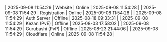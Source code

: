 | 2025-09-08 11:54:29 | Website | Online | 2025-09-08 11:54:28 |
| 2025-09-08 11:54:29 | Registration | Online | 2025-09-08 11:54:28 |
| 2025-09-08 11:54:29 | Auth Server | Offline | 2025-08-18 09:33:31 |
| 2025-09-08 11:54:29 | Kezan (PvE) | Offline | 2025-08-03 17:58:02 |
| 2025-09-08 11:54:29 | Gurubashi (PvP) | Offline | 2025-08-23 21:44:06 |
| 2025-09-08 11:54:29 | Cloudflare | Online | 2025-09-08 11:54:28 |
